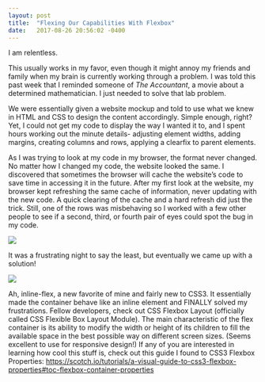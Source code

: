 ```yaml
---
layout: post
title:  "Flexing Our Capabilities With Flexbox"
date:   2017-08-26 20:56:02 -0400
---
```



I am relentless. 

This usually works in my favor, even though it might annoy my friends and family when my brain is currently working through a problem. I was told this past week that I reminded someone of *The Accountant*, a movie about a determined mathematician. I just needed to solve that lab problem.

We were essentially given a website mockup and told to use what we knew in HTML and CSS to design the content accordingly. Simple enough, right?  Yet, I could not get my code to display the way I wanted it to, and I spent hours working out the minute details- adjusting element widths, adding margins, creating columns and rows, applying a clearfix to parent elements. 

As I was trying to look at my code in my browser, the format never changed. No matter how I changed my code, the website looked the same. I discovered that sometimes the browser will cache the website’s code to save time in accessing it in the future. After my first look at the website, my browser kept refreshing the same cache of information, never updating with the new code. A quick clearing of the cache and a hard refresh did just the trick. 
Still, one of the rows was misbehaving so I worked with a few other people to see if a second, third, or fourth pair of eyes could spot the bug in my code. 

![](http://i.imgur.com/bXZWop1.jpg?3)

It was a frustrating night to say the least, but eventually we came up with a solution!

![](http://i.imgur.com/EFrb6fQ.png)
 
Ah, inline-flex, a new favorite of mine and fairly new to CSS3. It essentially made the container behave like an inline element and FINALLY solved my frustrations. Fellow developers, check out CSS Flexbox Layout (officially called CSS Flexible Box Layout Module). The main characteristic of the flex container is its ability to modify the width or height of its children to fill the available space in the best possible way on different screen sizes. (Seems excellent to use for responsive design!) If any of you are interested in learning how cool this stuff is, check out this guide I found to CSS3 Flexbox Properties: https://scotch.io/tutorials/a-visual-guide-to-css3-flexbox-properties#toc-flexbox-container-properties

